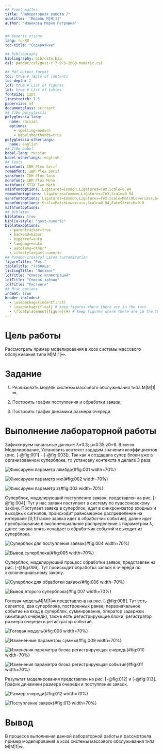 ```yaml
---
## Front matter
title: "Лабораторная работа 7"
subtitle:  "Модель M|M|1|"
author: "Извекова Мария Петровна"


## Generic otions
lang: ru-RU
toc-title: "Содержание"

## Bibliography
bibliography: bib/cite.bib
csl: pandoc/csl/gost-r-7-0-5-2008-numeric.csl

## Pdf output format
toc: true # Table of contents
toc-depth: 2
lof: true # List of figures
lot: true # List of tables
fontsize: 12pt
linestretch: 1.5
papersize: a4
documentclass: scrreprt
## I18n polyglossia
polyglossia-lang:
  name: russian
  options:
	- spelling=modern
	- babelshorthands=true
polyglossia-otherlangs:
  name: english
## I18n babel
babel-lang: russian
babel-otherlangs: english
## Fonts
mainfont: IBM Plex Serif
romanfont: IBM Plex Serif
sansfont: IBM Plex Sans
monofont: IBM Plex Mono
mathfont: STIX Two Math
mainfontoptions: Ligatures=Common,Ligatures=TeX,Scale=0.94
romanfontoptions: Ligatures=Common,Ligatures=TeX,Scale=0.94
sansfontoptions: Ligatures=Common,Ligatures=TeX,Scale=MatchLowercase,Scale=0.94
monofontoptions: Scale=MatchLowercase,Scale=0.94,FakeStretch=0.9
mathfontoptions:
## Biblatex
biblatex: true
biblio-style: "gost-numeric"
biblatexoptions:
  - parentracker=true
  - backend=biber
  - hyperref=auto
  - language=auto
  - autolang=other*
  - citestyle=gost-numeric
## Pandoc-crossref LaTeX customization
figureTitle: "Рис."
tableTitle: "Таблица"
listingTitle: "Листинг"
lofTitle: "Список иллюстраций"
lotTitle: "Список таблиц"
lolTitle: "Листинги"
## Misc options
indent: true
header-includes:
  - \usepackage{indentfirst}
  - \usepackage{float} # keep figures where there are in the text
  - \floatplacement{figure}{H} # keep figures where there are in the text
---
```


# Цель работы

Рассмотреть пример моделирования в xcos системы массового обслуживания типа M|M|1|∞.

# Задание

1. Реализовать модель системы массового обслуживания типа M|M|1|∞.

2. Построить график поступления и обработки заявок;
3. Построить график динамики размера очереди.

# Выполнение лабораторной работы

Зафиксируем начальные данные: 
λ=0.3; μ=0.35;z0=6. В меню Моделирование, Установить контекст зададим значения коэффициентов (рис. [-@fig:001] - [-@fig:003]).
Так как я создавала супер блоки уже в организованном суперблоке, то установку контекста я делала 3 раза 

![Фиксируем параметр лямбда](image/photo_7.png){#fig:001 width=70%}

![Фиксируем параметр мю](image/photo_6.png){#fig:002 width=70%}

![Фиксируем параметр z](image/photo_8.png){#fig:003 width=70%}


Суперблок, моделирующий поступление заявок, представлен на рис. [-@fig:004]. Тут у нас заявки поступают в систему по пуассоновскому закону. Поступает заявка в суперблок, идет в синхронизатор входных и выходных сигналов, происходит равномерное распределение на интервале 
[0;1](также заявка идет в обработчик событий), далее идет преобразование в экспоненциальное распределение с параметром λ, далее заявка опять попадает в обработчик событий и выходит из суперблока.

![Суперблок для поступления заявок](image/photo_2.png){#fig:004 width=70%}

![Вывод суперблока](image/photo_3.png){#fig:005 width=70%}

Суперблок, моделирующий процесс обработки заявок, представлен на рис. [-@fig:006]. Тут происходит обработка заявок в очереди по экспоненциальному закону.

![Суперблок для обработки заявок](image/photo_5.png){#fig:006 width=70%}

![Вывод второго суперблока](image/photo_4.png){#fig:007 width=70%}

Готовая модель$M|M|1|\infty$ представлена на рис. [-@fig:008]. Тут есть селектор, два суперблока, построенных ранее, первоначальное событие на вход в суперблок, суммирование, оператор задержки (имитация очереди), также есть регистрирующие блоки: регистратор размера очереди и регистратор событий.

![Готовая модель](image/photo_9.png){#fig:008 width=70%}

![Измененные параметры суммы](image/photo_12.png){#fig:009 width=70%}

![Изменения параметра блока регистрирующая очередь](image/photo_13.png){#fig:010 width=70%}

![Изменения параметра блока регистрирующая события](image/photo_14.png){#fig:011 width=70%}

Результат моделирования представлен на рис. [-@fig:012] и [-@fig:013]. График динамики размера очереди и поступление заявок.

![Размер очереди](image/photo_10.png){#fig:012 width=70%}

![Поступление заявок](image/photo_11.png){#fig:013 width=70%}

# Вывод

В процессе выполнения данной лабораторной работы я рассмотрела пример моделирования в xcos системы массового обслуживания типа M|M|1|∞.

